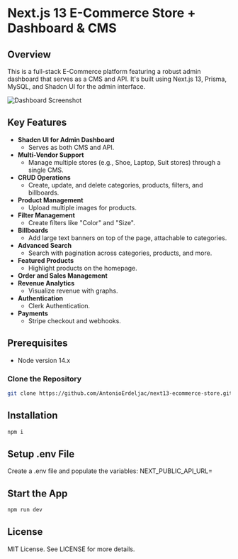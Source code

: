 # Next.js 13 E-Commerce Store + Dashboard & CMS

## Overview

This is a full-stack E-Commerce platform featuring a robust admin dashboard that serves as a CMS and API. It's built using Next.js 13, Prisma, MySQL, and Shadcn UI for the admin interface.

![Dashboard Screenshot](./images/dashboard.png)

## Key Features

- **Shadcn UI for Admin Dashboard**
  - Serves as both CMS and API.
- **Multi-Vendor Support**
  - Manage multiple stores (e.g., Shoe, Laptop, Suit stores) through a single CMS.
- **CRUD Operations**
  - Create, update, and delete categories, products, filters, and billboards.
- **Product Management**
  - Upload multiple images for products.
- **Filter Management**
  - Create filters like "Color" and "Size".
- **Billboards**
  - Add large text banners on top of the page, attachable to categories.
- **Advanced Search**
  - Search with pagination across categories, products, and more.
- **Featured Products**
  - Highlight products on the homepage.
- **Order and Sales Management**
- **Revenue Analytics**
  - Visualize revenue with graphs.
- **Authentication**
  - Clerk Authentication.
- **Payments**
  - Stripe checkout and webhooks.

## Prerequisites

- Node version 14.x
### Clone the Repository

```bash
git clone https://github.com/AntonioErdeljac/next13-ecommerce-store.git
````
## Installation
```bash
npm i
````
## Setup .env File
Create a .env file and populate the variables:
NEXT_PUBLIC_API_URL=

## Start the App 
```bash
npm run dev
````
## License
MIT License. See LICENSE for more details.
